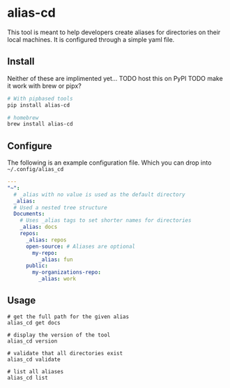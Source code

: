# alias-cd
This tool is meant to help developers create aliases for directories on their local machines. It is configured through a simple yaml file.

## Install
Neither of these are implimented yet...
TODO host this on PyPI
TODO make it work with brew or pipx?
```bash
# With pipbased tools
pip install alias-cd
```

```bash
# homebrew
brew install alias-cd
```

## Configure
The following is an example configuration file. Which you can drop into `~/.config/alias_cd`
```yaml
---
"~":
  # _alias with no value is used as the default directory
  _alias:
  # Used a nested tree structure 
  Documents:
    # Uses _alias tags to set shorter names for directories
    _alias: docs
    repos:
      _alias: repos
      open-source: # Aliases are optional
        my-repo:
          _alias: fun
      public:
        my-organizations-repo:
          _alias: work
```

## Usage
```
# get the full path for the given alias
alias_cd get docs

# display the version of the tool
alias_cd version

# validate that all directories exist
alias_cd validate

# list all aliases
alias_cd list
```

